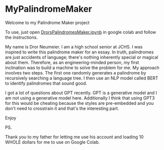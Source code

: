 # MyPalindromeMaker

Welcome to my Palindrome Maker project

To use, just open [DrorsPalindromesMaker.ipynb](https://colab.research.google.com/github/DrorNeumeier/MyPalindromeMaker/blob/main/DrorsPalindromesMaker.ipynb) in google colab and follow the instructions. 

My name is Dror Neumeier. I am a high school senior at JCHS. I was inspired to write this palindrome maker for an essay. In truth, palindromes are just accidents of language; there's nothing inherently special or magical about them. Therefore, as an engineering-minded person, my first inclination was to build a machine to solve the problem for me. My approach involves two steps. The first one randomly generates a palindrome by recursively searching a language tree. I then use an NLP model called BERT to identify palindromes that sound good. 

I got a lot of questions about GPT recently. GPT is a generative model and I am not using a generative model here. Additionally I think that using GPT3 for this would be cheating because the styles are pre-embedded and you don't need to crosstrain it and that's the interesting part.

Enjoy

PS.

Thank you to my father for letting me use his account and loading 10 WHOLE dollars for me to use on Google Colab. 

